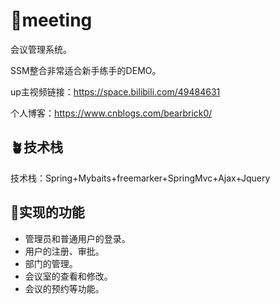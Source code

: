 # 🌱meeting
会议管理系统。

SSM整合非常适合新手练手的DEMO。

up主视频链接：https://space.bilibili.com/49484631

个人博客：https://www.cnblogs.com/bearbrick0/

## 🪴技术栈
技术栈：Spring+Mybaits+freemarker+SpringMvc+Ajax+Jquery

## 🎋实现的功能
- 管理员和普通用户的登录。
- 用户的注册、审批。
- 部门的管理。
- 会议室的查看和修改。
- 会议的预约等功能。
